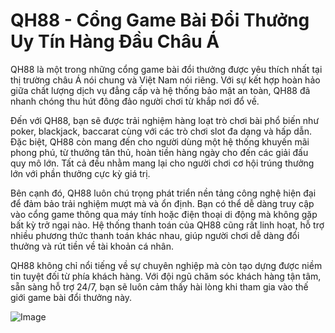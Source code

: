 # QH88 - Cổng Game Bài Đổi Thưởng Uy Tín Hàng Đầu Châu Á

QH88 là một trong những cổng game bài đổi thưởng được yêu thích nhất tại thị trường châu Á nói chung và Việt Nam nói riêng. Với sự kết hợp hoàn hảo giữa chất lượng dịch vụ đẳng cấp và hệ thống bảo mật an toàn, QH88 đã nhanh chóng thu hút đông đảo người chơi từ khắp nơi đổ về.  

Đến với QH88, bạn sẽ được trải nghiệm hàng loạt trò chơi bài phổ biến như poker, blackjack, baccarat cùng với các trò chơi slot đa dạng và hấp dẫn. Đặc biệt, QH88 còn mang đến cho người dùng một hệ thống khuyến mãi phong phú, từ thưởng tân thủ, hoàn tiền hàng ngày cho đến các giải đấu quy mô lớn. Tất cả đều nhằm mang lại cho người chơi cơ hội trúng thưởng lớn với phần thưởng cực kỳ giá trị.

Bên cạnh đó, QH88 luôn chú trọng phát triển nền tảng công nghệ hiện đại để đảm bảo trải nghiệm mượt mà và ổn định. Bạn có thể dễ dàng truy cập vào cổng game thông qua máy tính hoặc điện thoại di động mà không gặp bất kỳ trở ngại nào. Hệ thống thanh toán của QH88 cũng rất linh hoạt, hỗ trợ nhiều phương thức thanh toán khác nhau, giúp người chơi dễ dàng đổi thưởng và rút tiền về tài khoản cá nhân.

QH88 không chỉ nổi tiếng về sự chuyên nghiệp mà còn tạo dựng được niềm tin tuyệt đối từ phía khách hàng. Với đội ngũ chăm sóc khách hàng tận tâm, sẵn sàng hỗ trợ 24/7, bạn sẽ luôn cảm thấy hài lòng khi tham gia vào thế giới game bài đổi thưởng này.

![Image](https://github.com/user-attachments/assets/bd51ea9f-0666-407b-a7a7-98ead6de688c)